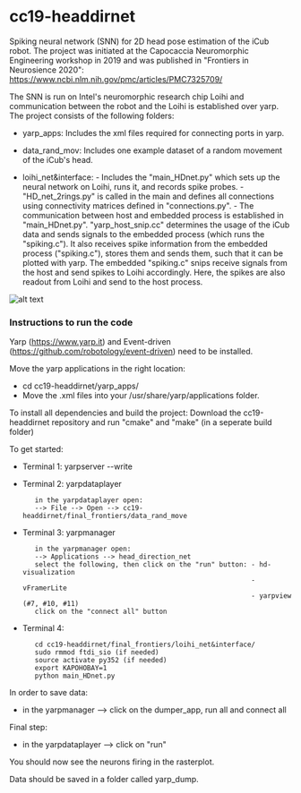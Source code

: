 # cc19-headdirnet

Spiking neural network (SNN) for 2D head pose estimation of the iCub robot.
The project was initiated at the Capocaccia Neuromorphic Engineering workshop in 2019 and was published in "Frontiers in Neurosience 2020":
https://www.ncbi.nlm.nih.gov/pmc/articles/PMC7325709/

The SNN is run on Intel's neuromorphic research chip Loihi and communication between the robot and the Loihi is established over yarp.
The project consists of the following folders:

- yarp_apps: Includes the xml files required for connecting ports in yarp.

- data_rand_mov: Includes one example dataset of a random movement of the iCub's head.

- loihi_net&interface: 
                     - Includes the "main_HDnet.py" which sets up the neural network on Loihi, runs it, and records spike probes.
                     - "HD_net_2rings.py" is called in the main and defines all connections using connectivity matrices defined in "connections.py".
                     - The communication between host and embedded process is established in "main_HDnet.py".
                       "yarp_host_snip.cc" determines the usage of the iCub data and sends signals to the embedded process (which runs the "spiking.c").
                       It also receives spike information from the embedded process ("spiking.c"), stores them and sends them, such that it can be plotted with yarp.
                       The embedded "spiking.c" snips receive signals from the host and send spikes to Loihi accordingly.
                       Here, the spikes are also readout from Loihi and send to the host process.
                      
![alt text](https://github.com/intel-nrc-ecosystem/robotic-demos/blob/master/hd_net_icub/system.png)

### Instructions to run the code

Yarp (https://www.yarp.it) and Event-driven (https://github.com/robotology/event-driven) need to be installed.

Move the yarp applications in the right location:
- cd cc19-headdirnet/yarp_apps/
- Move the .xml files into your /usr/share/yarp/applications folder.

To install all dependencies and build the project: Download the cc19-headdirnet repository and run "cmake" and "make" (in a seperate build folder)

To get started:

- Terminal 1: 
yarpserver --write

- Terminal 2:
yarpdataplayer

         in the yarpdataplayer open:
         --> File --> Open --> cc19-headdirnet/final_frontiers/data_rand_move
         
- Terminal 3:
yarpmanager

         in the yarpmanager open:
         --> Applications --> head_direction_net
         select the following, then click on the "run" button: - hd-visualization
                                                               - vFramerLite
                                                               - yarpview (#7, #10, #11)
         click on the "connect all" button

- Terminal 4:

         cd cc19-headdirnet/final_frontiers/loihi_net&interface/
         sudo rmmod ftdi_sio (if needed)
         source activate py352 (if needed)
         export KAPOHOBAY=1
         python main_HDnet.py


In order to save data:
- in the yarpmanager --> click on the dumper_app, run all and connect all


Final step:
- in the yarpdataplayer --> click on "run"


You should now see the neurons firing in the rasterplot.

Data should be saved in a folder called yarp_dump.
